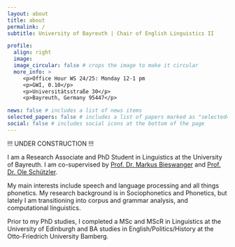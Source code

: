 ```yaml
---
layout: about
title: about
permalink: /
subtitle: University of Bayreuth | Chair of English Linguistics II

profile:
  align: right
  image: 
  image_circular: false # crops the image to make it circular
  more_info: >
     <p>Office Hour WS 24/25: Monday 12-1 pm
     <p>GWI, 0.10</p>
     <p>Universitätsstraße 30</p>
     <p>Bayreuth, Germany 95447</p>

news: false # includes a list of news items
selected_papers: false # includes a list of papers marked as "selected={true}"
social: false # includes social icons at the bottom of the page
---
```

!!! UNDER CONSTRUCTION !!!

I am a Research Associate and PhD Student in Linguistics at the University of Bayreuth. I am co-supervised by [Prof. Dr. Markus Bieswanger](https://www.english-linguistics2.uni-bayreuth.de/de/team/bieswanger/index.php) and [Prof. Dr. Ole Schützler](https://www.uni-leipzig.de/personenprofil/mitarbeiter/prof-dr-ole-schuetzler). 

My main interests include speech and language processing and all things phonetics. My research background is in Sociophonetics and Phonetics, but lately I am transitioning into corpus and grammar analysis, and computational linguistics.

Prior to my PhD studies, I completed a MSc and MScR in Linguistics at the University of Edinburgh and BA studies in English/Politics/History at the Otto-Friedrich University Bamberg.
